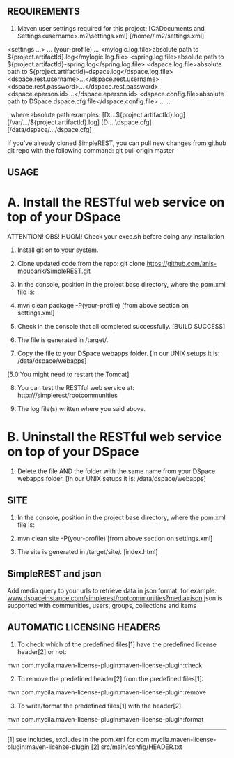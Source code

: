 REQUIREMENTS
------------

1. Maven user settings required for this project:
[C:\Documents and Settings\<username>\.m2\settings.xml]
[/home/<username>/.m2/settings.xml]

<settings ...>
 ...
 <profiles>
  <profile>
   <id>(your-profile)</id>
   <properties>
    ...
    <mylogic.log.file>absolute path to ${project.artifactId}.log</mylogic.log.file>
    <spring.log.file>absolute path to ${project.artifactId}-spring.log</spring.log.file>
    <dspace.log.file>absolute path to ${project.artifactId}-dspace.log</dspace.log.file>
    <dspace.rest.username>...</dspace.rest.username>
    <dspace.rest.password>...</dspace.rest.password>
    <dspace.eperson.id>...</dspace.eperson.id>
    <dspace.config.file>absolute path to DSpace dspace.cfg file</dspace.config.file>
    ...
   </properties>
  </profile>
 </profiles>
 ...
<settings>

, where absolute path examples: 
[D:\...\${project.artifactId}.log] [/var/.../${project.artifactId}.log]
[D:\...\dspace.cfg] [/data/dspace/.../dspace.cfg]


If you've already cloned SimpleREST, you can pull new changes from github git repo with the following command: git pull origin master

USAGE
-----

A. Install the RESTful web service on top of your DSpace
========================================================
ATTENTION! OBS! HUOM!
Check your exec.sh before doing any installation

1. Install git on to your system.

2. Clone updated code from the repo: git clone
https://github.com/anis-moubarik/SimpleREST.git

3. In the console, position in the project base directory, where the pom.xml 
file is:
 
4. mvn clean package -P(your-profile) [from above section on settings.xml]

5. Check in the console that all completed successfully. [BUILD SUCCESS]

6. The <WAR> file is generated in /target/.

7. Copy the <WAR> file to your DSpace webapps folder.
[In our UNIX setups it is: /data/dspace/webapps]

[5.0 You might need to restart the Tomcat]

8. You can test the RESTful web service at:
http://<dspace-hostname>/simplerest/rootcommunities

9. The log file(s) written where you said above.

B. Uninstall the RESTful web service on top of your DSpace
==========================================================

1. Delete the <WAR> file AND the folder with the same name from your DSpace 
webapps folder.
[In our UNIX setups it is: /data/dspace/webapps]

SITE
----

1. In the console, position in the project base directory, where the pom.xml 
file is:
 
2. mvn clean site -P(your-profile) [from above section on settings.xml]

3. The site is generated in /target/site/. [index.html]

SimpleREST and json
--------------------
Add media query to your urls to retrieve data in json format, for example.
www.dspaceinstance.com/simplerest/rootcommunities?media=json
json is supported with communities, users, groups, collections and items

AUTOMATIC LICENSING HEADERS
---------------------------

1. To check which of the predefined files[1] have the predefined license
header[2] or not:

mvn com.mycila.maven-license-plugin:maven-license-plugin:check

2. To remove the predefined header[2] from the predefined files[1]:

mvn com.mycila.maven-license-plugin:maven-license-plugin:remove

3. To write/format the predefined files[1] with the header[2].

mvn com.mycila.maven-license-plugin:maven-license-plugin:format

---
[1] see includes, excludes in the pom.xml for 
com.mycila.maven-license-plugin:maven-license-plugin
[2] src/main/config/HEADER.txt
